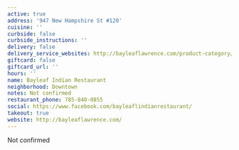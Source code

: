 ```yaml
---
active: true
address: '947 New Hampshire St #120'
cuisine: ''
curbside: false
curbside_instructions: ''
delivery: false
delivery_service_websites: http://bayleaflawrence.com/product-category/appetizers/
giftcard: false
giftcard_url: ''
hours: ''
name: Bayleaf Indian Restaurant
neighborhood: Downtown
notes: Not confirmed
restaurant_phone: 785-840-0855
social: https://www.facebook.com/bayleaflindianrestaurant/
takeout: true
website: http://bayleaflawrence.com/
---
```


Not confirmed